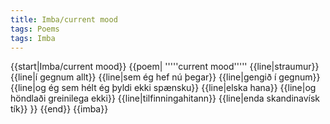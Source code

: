 ```yaml
---
title: Imba/current mood
tags: Poems
tags: Imba
---
```


<level b1/>
{{start|Imba/current mood}}
{{poem|
'''''current mood'''''
{{line|straumur}}
{{line|í gegnum allt}}
{{line|sem ég hef nú þegar}}
{{line|gengið í gegnum}}
{{line|og ég sem hélt ég þyldi ekki spænsku}}
{{line|elska hana}}
{{line|og höndlaði greinilega ekki}}
{{line|tilfinningahitann}}
{{line|enda skandinavísk tík}}
}}
{{end}}
{{imba}}

